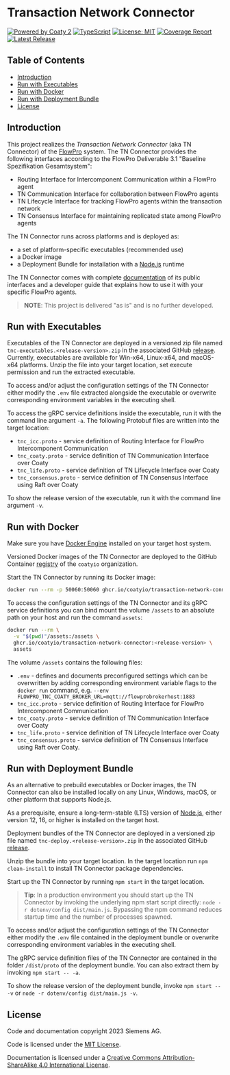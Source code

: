 # Transaction Network Connector

[![Powered by Coaty 2](https://img.shields.io/badge/Powered%20by-Coaty%202-FF8C00.svg)](https://coaty.io)
[![TypeScript](https://img.shields.io/badge/Source%20code-TypeScript-007ACC.svg)](http://www.typescriptlang.org/)
[![License: MIT](https://img.shields.io/badge/License-MIT-blue.svg)](https://opensource.org/licenses/MIT)
[![Coverage Report](https://coatyio.github.io/transaction-network-connector/lcov-badge.svg)](https://coatyio.github.io/transaction-network-connector/lcov-report/index.html)
[![Latest Release](https://img.shields.io/github/v/release/coatyio/transaction-network-connector)](https://github.com/coatyio/transaction-network-connector/releases/latest)

## Table of Contents

* [Introduction](#introduction)
* [Run with Executables](#run-with-executables)
* [Run with Docker](#run-with-docker)
* [Run with Deployment Bundle](#run-with-deployment-bundle)
* [License](#license)

## Introduction

This project realizes the _Transaction Network Connector_ (aka TN Connector) of
the [FlowPro](https://www.flow-pro.de/) system. The TN Connector provides the
following interfaces according to the FlowPro Deliverable 3.1 "Baseline
Spezifikation Gesamtsystem":

* Routing Interface for Intercomponent Communication within a FlowPro agent
* TN Communication Interface for collaboration between FlowPro agents
* TN Lifecycle Interface for tracking FlowPro agents within the transaction
  network
* TN Consensus Interface for maintaining replicated state among FlowPro agents

The TN Connector runs across platforms and is deployed as:

* a set of platform-specific executables (recommended use)
* a Docker image
* a Deployment Bundle for installation with a [Node.js](https://nodejs.org/)
  runtime

The TN Connector comes with complete
[documentation](https://coatyio.github.io/transaction-network-connector) of its
public interfaces and a developer guide that explains how to use it with your
specific FlowPro agents.

> __NOTE__: This project is delivered "as is" and is no further developed.

## Run with Executables

Executables of the TN Connector are deployed in a versioned zip file named
`tnc-executables.<release-version>.zip` in the associated GitHub
[release](https://github.com/coatyio/transaction-network-connector/releases).
Currently, executables are available for Win-x64, Linux-x64, and macOS-x64
platforms. Unzip the file into your target location, set execute permission and
run the extracted executable.

To access and/or adjust the configuration settings of the TN Connector either
modify the `.env` file extracted alongside the executable or overwrite
corresponding environment variables in the executing shell.

To access the gRPC service definitions inside the executable, run it with the
command line argument `-a`. The following Protobuf files are written into the
target location:

* `tnc_icc.proto` - service definition of Routing Interface for FlowPro
  Intercomponent Communication
* `tnc_coaty.proto` - service definition of TN Communication Interface over
  Coaty
* `tnc_life.proto` - service definition of TN Lifecycle Interface over Coaty
* `tnc_consensus.proto` - service definition of TN Consensus Interface using
  Raft over Coaty

To show the release version of the executable, run it with the command line
argument `-v`.

## Run with Docker

Make sure you have [Docker Engine](https://www.docker.com/) installed on your
target host system.

Versioned Docker images of the TN Connector are deployed to the GitHub Container
[registry](https://ghcr.io/coatyio) of the `coatyio` organization.

Start the TN Connector by running its Docker image:

```sh
docker run --rm -p 50060:50060 ghcr.io/coatyio/transaction-network-connector:<release-version>
```

To access the configuration settings of the TN Connector and its gRPC service
definitions you can bind mount the volume `/assets` to an absolute path on your
host and run the command `assets`:

```sh
docker run --rm \
  -v "$(pwd)"/assets:/assets \
  ghcr.io/coatyio/transaction-network-connector:<release-version> \
  assets
```

The volume `/assets` contains the following files:

* `.env` - defines and documents preconfigured settings which can be overwritten
  by adding corresponding environment variable flags to the `docker run`
  command, e.g. `--env
  FLOWPRO_TNC_COATY_BROKER_URL=mqtt://flowprobrokerhost:1883`
* `tnc_icc.proto` - service definition of Routing Interface for FlowPro
  Intercomponent Communication
* `tnc_coaty.proto` - service definition of TN Communication Interface over
  Coaty
* `tnc_life.proto` - service definition of TN Lifecycle Interface over Coaty
* `tnc_consensus.proto` - service definition of TN Consensus Interface using
  Raft over Coaty.

## Run with Deployment Bundle

As an alternative to prebuild executables or Docker images, the TN Connector can
also be installed locally on any Linux, Windows, macOS, or other platform that
supports Node.js.

As a prerequisite, ensure a long-term-stable (LTS) version of
[Node.js](https://nodejs.org), either version 12, 16, or higher is installed on
the target host.

Deployment bundles of the TN Connector are deployed in a versioned zip file
named `tnc-deploy.<release-version>.zip` in the associated GitHub
[release](https://github.com/coatyio/transaction-network-connector/releases).

Unzip the bundle into your target location. In the target location run `npm
clean-install` to install TN Connector package dependencies.

Start up the TN Connector by running `npm start` in the target location.

> __Tip__: In a production environment you should start up the TN Connector by
> invoking the underlying npm start script directly: `node -r dotenv/config
> dist/main.js`. Bypassing the npm command reduces startup time and the number
> of processes spawned.

To access and/or adjust the configuration settings of the TN Connector either
modify the `.env` file contained in the deployment bundle or overwrite
corresponding environment variables in the executing shell.

The gRPC service definition files of the TN Connector are contained in the
folder `/dist/proto` of the deployment bundle. You can also extract them by
invoking `npm start -- -a`.

To show the release version of the deployment bundle, invoke `npm start -- -v`
or `node -r dotenv/config dist/main.js -v`.

## License

Code and documentation copyright 2023 Siemens AG.

Code is licensed under the [MIT License](https://opensource.org/licenses/MIT).

Documentation is licensed under a
[Creative Commons Attribution-ShareAlike 4.0 International License](http://creativecommons.org/licenses/by-sa/4.0/).
